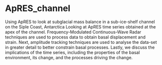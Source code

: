 # ApRES_channel
Using ApRES to look at subglacial mass balance in a sub-ice-shelf channel on the Siple Coast, Antarctica
Looking at ApRES time series obtained at the apex of the channel.  Frequency-Modulated Continuous-Wave Radar techniques are used to process data to obtain basal displacement and strain.  Next, amplitude tracking techniques are used to analyse the data-set in greater detail to better constrain basal processes. Lastly, we discuss the implications of the time series, including the properties of the basal environment, its change, and the processes driving the change.
